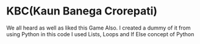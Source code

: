 # KBC(Kaun Banega Crorepati)
We all heard as well as liked this Game Also. I created a dummy of it from using Python
in this code I used Lists, Loops and If Else concept of Python
